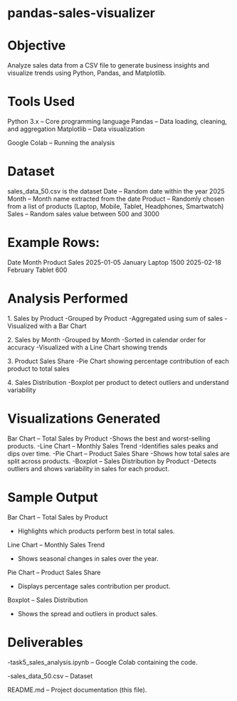 # pandas-sales-visualizer
# Objective
Analyze sales data from a CSV file to generate business insights and visualize trends using Python, Pandas, and Matplotlib.

# Tools Used
Python 3.x – Core programming language
Pandas – Data loading, cleaning, and aggregation
Matplotlib – Data visualization

Google Colab – Running the analysis

# Dataset
sales_data_50.csv is the dataset
Date – Random date within the year 2025
Month – Month name extracted from the date
Product – Randomly chosen from a list of products (Laptop, Mobile, Tablet, Headphones, Smartwatch)
Sales – Random sales value between 500 and 3000

# Example Rows:

Date	Month	Product	Sales
2025-01-05	January	Laptop	1500
2025-02-18	February	Tablet	600

# Analysis Performed
1️. Sales by Product
-Grouped by Product
-Aggregated using sum of sales
-Visualized with a Bar Chart

2️. Sales by Month
-Grouped by Month
-Sorted in calendar order for accuracy
-Visualized with a Line Chart showing trends

3️. Product Sales Share
-Pie Chart showing percentage contribution of each product to total sales

4️. Sales Distribution
-Boxplot per product to detect outliers and understand variability

# Visualizations Generated
Bar Chart – Total Sales by Product
-Shows the best and worst-selling products.
-Line Chart – Monthly Sales Trend
-Identifies sales peaks and dips over time.
-Pie Chart – Product Sales Share
-Shows how total sales are split across products.
-Boxplot – Sales Distribution by Product
-Detects outliers and shows variability in sales for each product.

#  Sample Output
Bar Chart – Total Sales by Product
- Highlights which products perform best in total sales.

Line Chart – Monthly Sales Trend
- Shows seasonal changes in sales over the year.

Pie Chart – Product Sales Share
- Displays percentage sales contribution per product.

Boxplot – Sales Distribution
- Shows the spread and outliers in product sales.

# Deliverables
-task5_sales_analysis.ipynb – Google Colab containing the code.

-sales_data_50.csv – Dataset 

README.md – Project documentation (this file).

